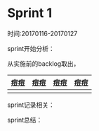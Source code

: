 # Sprint 1

时间:20170116-20170127

sprint开始分析：

从实施前的backlog取出，

|痘痘|痘痘|痘痘|痘痘|
|:-:|:-:|:-:|:-:|
|||||

sprint记录相关：

sprint总结：